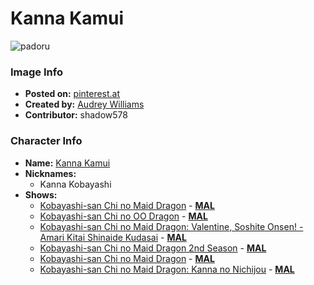 # Kanna Kamui

![padoru](https://raw.githubusercontent.com/shadow578/Padoru-Padoru/master/Padoru/dragon-maid-kanna.png "Kanna Kamui")

### Image Info
* **Posted on:**     [pinterest.at](https://www.pinterest.at/pin/535717318173992524/)
* **Created by:**    [Audrey Williams](https://github.com/shadow578/Padoru-Padoru/blob/master/table-of-contents/creators/AudreyWilliams.md)
* **Contributor:**   shadow578

### Character Info
* **Name:**   [Kanna Kamui](https://myanimelist.net/character/136728)
* **Nicknames:**
  * Kanna Kobayashi
* **Shows:**
  * [Kobayashi-san Chi no Maid Dragon](https://github.com/shadow578/Padoru-Padoru/blob/master/table-of-contents/shows/KobayashisanChinoMaidDragon.md) - [__MAL__](https://myanimelist.net/anime/33206/Kobayashi-san_Chi_no_Maid_Dragon)
  * [Kobayashi-san Chi no OO Dragon](https://github.com/shadow578/Padoru-Padoru/blob/master/table-of-contents/shows/KobayashisanChinoOODragon.md) - [__MAL__](https://myanimelist.net/anime/35145/Kobayashi-san_Chi_no_OO_Dragon)
  * [Kobayashi-san Chi no Maid Dragon: Valentine, Soshite Onsen! - Amari Kitai Shinaide Kudasai](https://github.com/shadow578/Padoru-Padoru/blob/master/table-of-contents/shows/KobayashisanChinoMaidDragonValentineSoshiteOnsenAmariKitaiShinaideKudasai.md) - [__MAL__](https://myanimelist.net/anime/35363/Kobayashi-san_Chi_no_Maid_Dragon__Valentine_Soshite_Onsen_-_Amari_Kitai_Shinaide_Kudasai)
  * [Kobayashi-san Chi no Maid Dragon 2nd Season](https://github.com/shadow578/Padoru-Padoru/blob/master/table-of-contents/shows/KobayashisanChinoMaidDragon2ndSeason.md) - [__MAL__](https://myanimelist.net/anime/39247/Kobayashi-san_Chi_no_Maid_Dragon_2nd_Season)
  * [Kobayashi-san Chi no Maid Dragon](https://github.com/shadow578/Padoru-Padoru/blob/master/table-of-contents/shows/KobayashisanChinoMaidDragon.md) - [__MAL__](https://myanimelist.net/manga/80119/Kobayashi-san_Chi_no_Maid_Dragon)
  * [Kobayashi-san Chi no Maid Dragon: Kanna no Nichijou](https://github.com/shadow578/Padoru-Padoru/blob/master/table-of-contents/shows/KobayashisanChinoMaidDragonKannanoNichijou.md) - [__MAL__](https://myanimelist.net/manga/102811/Kobayashi-san_Chi_no_Maid_Dragon__Kanna_no_Nichijou)


